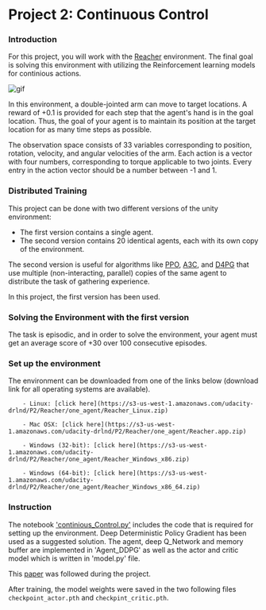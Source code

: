 [//]: # (Image References)


# Project 2: Continuous Control

### Introduction

For this project, you will work with the [Reacher](https://github.com/Unity-Technologies/ml-agents/blob/master/docs/Learning-Environment-Examples.md#reacher) environment. The final goal is solving this environment with utilizing the Reinforcement learning models for continious actions. 

![gif](images/reacher.gif)

In this environment, a double-jointed arm can move to target locations. A reward of +0.1 is provided for each step that the agent's hand is in the goal location. Thus, the goal of your agent is to maintain its position at the target location for as many time steps as possible.

The observation space consists of 33 variables corresponding to position, rotation, velocity, and angular velocities of the arm. Each action is a vector with four numbers, corresponding to torque applicable to two joints. Every entry in the action vector should be a number between -1 and 1.

### Distributed Training

This project can be done with two different versions of the unity environment: 
- The first version contains a single agent.
- The second version contains 20 identical agents, each with its own copy of the environment.  

The second version is useful for algorithms like [PPO](https://arxiv.org/pdf/1707.06347.pdf), [A3C](https://arxiv.org/pdf/1602.01783.pdf), and [D4PG](https://openreview.net/pdf?id=SyZipzbCb) that use multiple (non-interacting, parallel) copies of the same agent to distribute the task of gathering experience.  

In this project, the first version has been used. 

### Solving the Environment with the first version 

The task is episodic, and in order to solve the environment,  your agent must get an average score of +30 over 100 consecutive episodes.


### Set up the environment 

The environment can be downloaded from one of the links below (download link for all operating systems are available).

        - Linux: [click here](https://s3-us-west-1.amazonaws.com/udacity-drlnd/P2/Reacher/one_agent/Reacher_Linux.zip)

        - Mac OSX: [click here](https://s3-us-west-1.amazonaws.com/udacity-drlnd/P2/Reacher/one_agent/Reacher.app.zip)

        - Windows (32-bit): [click here](https://s3-us-west-1.amazonaws.com/udacity-drlnd/P2/Reacher/one_agent/Reacher_Windows_x86.zip)

        - Windows (64-bit): [click here](https://s3-us-west-1.amazonaws.com/udacity-drlnd/P2/Reacher/one_agent/Reacher_Windows_x86_64.zip)

### Instruction 
 
 The notebook ['continious_Control.py'](http://localhost:8888/notebooks/Continuous_Control.ipynb) includes the code that is required for setting up the environment. Deep Deterministic Policy Gradient has been used as a suggested solution. The agent, deep Q_Network and memory buffer are implemented in 'Agent_DDPG' as well as the actor and critic model which is written in 'model.py' file. 
 
 This  [paper](https://arxiv.org/pdf/1509.02971.pdf) was followed during the project. 

 After training, the model weights were saved in the two following files `checkpoint_actor.pth` and `checkpint_critic.pth`.